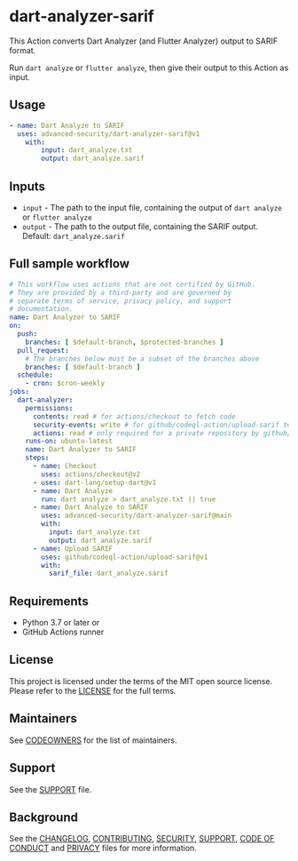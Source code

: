 # dart-analyzer-sarif

This Action converts Dart Analyzer (and Flutter Analyzer) output to SARIF format.

Run `dart analyze` or `flutter analyze`, then give their output to this Action as input.

## Usage

```yaml
- name: Dart Analyze to SARIF
  uses: advanced-security/dart-analyzer-sarif@v1
    with:
        input: dart_analyze.txt
        output: dart_analyze.sarif
```

## Inputs

* `input` - The path to the input file, containing the output of `dart analyze` or `flutter analyze`
* `output` - The path to the output file, containing the SARIF output. Default: `dart_analyze.sarif`

## Full sample workflow

```yaml
# This workflow uses actions that are not certified by GitHub.
# They are provided by a third-party and are governed by
# separate terms of service, privacy policy, and support
# documentation.
name: Dart Analyzer to SARIF
on:
  push:
    branches: [ $default-branch, $protected-branches ]
  pull_request:
    # The branches below must be a subset of the branches above
    branches: [ $default-branch ]
  schedule:
    - cron: $cron-weekly
jobs:
  dart-analyzer:
    permissions:
      contents: read # for actions/checkout to fetch code
      security-events: write # for github/codeql-action/upload-sarif to upload SARIF results
      actions: read # only required for a private repository by github/codeql-action/upload-sarif to get the Action run status
    runs-on: ubuntu-latest
    name: Dart Analyzer to SARIF
    steps:
      - name: Checkout
        uses: actions/checkout@v2
      - uses: dart-lang/setup-dart@v1
      - name: Dart Analyze
        run: dart analyze > dart_analyze.txt || true
      - name: Dart Analyze to SARIF
        uses: advanced-security/dart-analyzer-sarif@main
        with:
          input: dart_analyze.txt
          output: dart_analyze.sarif
      - name: Upload SARIF
        uses: github/codeql-action/upload-sarif@v1
        with:
          sarif_file: dart_analyze.sarif
```

## Requirements

* Python 3.7 or later
or
* GitHub Actions runner

## License

This project is licensed under the terms of the MIT open source license. Please refer to the [LICENSE](LICENSE) for the full terms.

## Maintainers

See [CODEOWNERS](CODEOWNERS) for the list of maintainers.

## Support

See the [SUPPORT](SUPPORT.md) file.

## Background

See the [CHANGELOG](CHANGELOG.md), [CONTRIBUTING](CONTRIBUTING.md), [SECURITY](SECURITY.md), [SUPPORT](SUPPORT.md), [CODE OF CONDUCT](CODE_OF_CONDUCT.md) and [PRIVACY](PRIVACY.md) files for more information.
